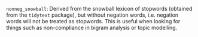 `nonneg_snowball`: Derived from the snowball lexicon of stopwords (obtained from the `tidytext`
package), but without negation words, i.e. negation words will not be treated as stopwords. This
is useful when looking for things such as non-compliance in bigram analysis or topic modelling.
